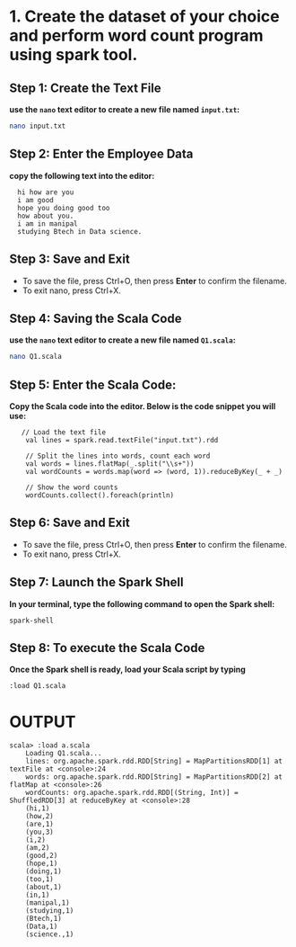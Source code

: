 # 1. Create the dataset of your choice and perform word count program using spark tool.

## Step 1: Create the Text File
**use the `nano` text editor to create a new file named `input.txt`:**
```bash
nano input.txt
```
## Step 2: Enter the Employee Data
**copy the following text into the editor:**

 ```plaintext
   hi how are you
   i am good
   hope you doing good too
   how about you.
   i am in manipal
   studying Btech in Data science.
   ```
## Step 3: Save and Exit
* To save the file, press Ctrl+O, then press **Enter** to confirm the filename.
* To exit nano, press Ctrl+X.

## Step 4: Saving the Scala Code
**use the `nano` text editor to create a new file named `Q1.scala`:**
```bash
nano Q1.scala
```

## Step 5: Enter the Scala Code: 
**Copy the Scala code into the editor. Below is the code snippet you will use:**
```
   // Load the text file
    val lines = spark.read.textFile("input.txt").rdd
   
    // Split the lines into words, count each word
    val words = lines.flatMap(_.split("\\s+"))
    val wordCounts = words.map(word => (word, 1)).reduceByKey(_ + _)
   
    // Show the word counts
    wordCounts.collect().foreach(println)
```

## Step 6: Save and Exit
* To save the file, press Ctrl+O, then press **Enter** to confirm the filename.
* To exit nano, press Ctrl+X.

## Step 7: Launch the Spark Shell
**In your terminal, type the following command to open the Spark shell:**
```
spark-shell
```

## Step 8: To execute the Scala Code
**Once the Spark shell is ready, load your Scala script by typing**
```
:load Q1.scala
```

# OUTPUT

```
scala> :load a.scala
    Loading Q1.scala...
    lines: org.apache.spark.rdd.RDD[String] = MapPartitionsRDD[1] at textFile at <console>:24
    words: org.apache.spark.rdd.RDD[String] = MapPartitionsRDD[2] at flatMap at <console>:26
    wordCounts: org.apache.spark.rdd.RDD[(String, Int)] = ShuffledRDD[3] at reduceByKey at <console>:28
    (hi,1)
    (how,2)
    (are,1)
    (you,3)
    (i,2)
    (am,2)
    (good,2)
    (hope,1)
    (doing,1)
    (too,1)
    (about,1)
    (in,1)
    (manipal,1)
    (studying,1)
    (Btech,1)
    (Data,1)
    (science.,1)
```

